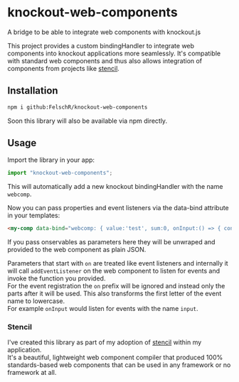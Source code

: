 # knockout-web-components
A bridge to be able to integrate web components with knockout.js

This project provides a custom bindingHandler to integrate web components into knockout applications more seamlessly.
It's compatible with standard web components and thus also allows integration of components from projects like [stencil](http://stenciljs.com).

## Installation

```sh
npm i github:FelschR/knockout-web-components
```
Soon this library will also be available via npm directly.

## Usage

Import the library in your app:
```js
import "knockout-web-components";
```
This will automatically add a new knockout bindingHandler with the name `webcomp`.

Now you can pass properties and event listeners via the data-bind attribute in your templates:
```html
<my-comp data-bind="webcomp: { value:'test', sum:0, onInput:() => { console.log('input') } }"></my-comp>
```

If you pass onservables as parameters here they will be unwraped and provided to the web component as plain JSON.

Parameters that start with `on` are treated like event listeners and internally it will call `addEventListener` on the web component to listen for events and invoke the function you provided.  
For the event registration the `on` prefix will be ignored and instead only the parts after it will be used. This also transforms the first letter of the event name to lowercase.  
For example `onInput` would listen for events with the name `input`.

### Stencil

I've created this library as part of my adoption of [stencil](http://stenciljs.com) within my application.  
It's a beautiful, lightweight web component compiler that produced 100% standards-based web components that can be used in any framework or no framework at all.